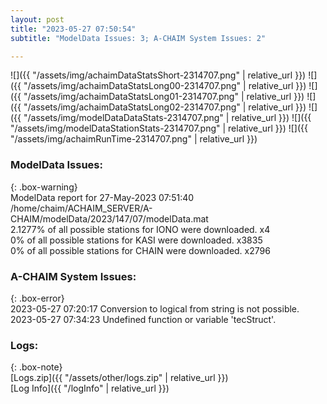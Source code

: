 ```yaml
---
layout: post
title: "2023-05-27 07:50:54"
subtitle: "ModelData Issues: 3; A-CHAIM System Issues: 2"

---
```


![]({{ "/assets/img/achaimDataStatsShort-2314707.png" | relative_url }})
![]({{ "/assets/img/achaimDataStatsLong00-2314707.png" | relative_url }})
![]({{ "/assets/img/achaimDataStatsLong01-2314707.png" | relative_url }})
![]({{ "/assets/img/achaimDataStatsLong02-2314707.png" | relative_url }})
![]({{ "/assets/img/modelDataDataStats-2314707.png" | relative_url }})
![]({{ "/assets/img/modelDataStationStats-2314707.png" | relative_url }})
![]({{ "/assets/img/achaimRunTime-2314707.png" | relative_url }})


### ModelData Issues:  
  
{: .box-warning}  
 ModelData report for 27-May-2023 07:51:40   
 /home/chaim/ACHAIM_SERVER/A-CHAIM/modelData/2023/147/07/modelData.mat   
 2.1277% of all possible stations for IONO were downloaded. x4   
 0% of all possible stations for KASI were downloaded. x3835   
 0% of all possible stations for CHAIN were downloaded. x2796   
  
### A-CHAIM System Issues:  
  
{: .box-error}  
2023-05-27 07:20:17 Conversion to logical from string is not possible.  
2023-05-27 07:34:23 Undefined function or variable 'tecStruct'.  

### Logs:  
  
{: .box-note}  
[Logs.zip]({{ "/assets/other/logs.zip" | relative_url }})  
[Log Info]({{ "/logInfo" | relative_url }})  
